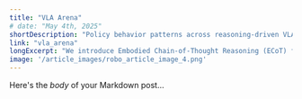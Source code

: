 ```yaml
---
title: "VLA Arena"
# date: "May 4th, 2025"
shortDescription: "Policy behavior patterns across reasoning-driven VLA data."
link: "vla_arena"
longExcerpt: "We introduce Embodied Chain-of-Thought Reasoning (ECoT) for VLAs, in which we train VLAs to perform multiple steps of reasoning about plans, sub-tasks, motions, and visually grounded features like object bounding boxes and end effector positions, before predicting the robot action. We design a scalable pipeline for generating synthetic training data for ECoT on large robot datasets."
image: '/article_images/robo_article_image_4.png'
---
```


Here's the _body_ of your Markdown post…